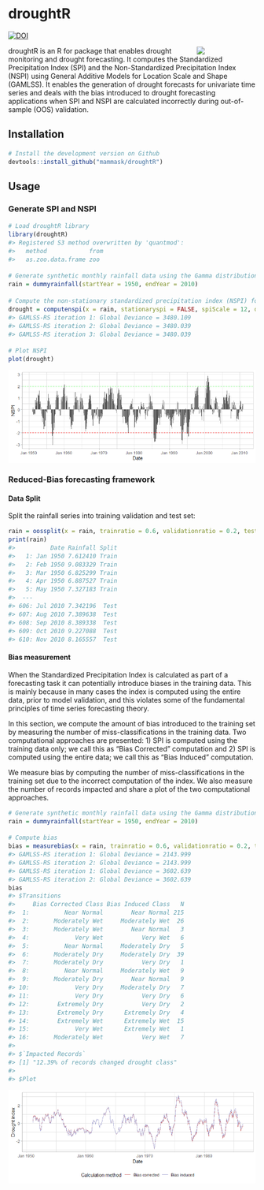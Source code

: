 droughtR
================

[![DOI](https://zenodo.org/badge/398032827.svg)](https://zenodo.org/badge/latestdoi/398032827)

<img src="https://raw.githubusercontent.com/mammask/droughtr/main/man/figures/droughtR.png" align = "right" width = 120/>

droughtR is an R for package that enables drought monitoring and drought
forecasting. It computes the Standardized Precipitation Index (SPI) and
the Non-Standardized Precipitation Index (NSPI) using General Additive
Models for Location Scale and Shape (GAMLSS). It enables the generation
of drought forecasts for univariate time series and deals with the bias
introduced to drought forecasting applications when SPI and NSPI are
calculated incorrectly during out-of-sample (OOS) validation.

## Installation

``` r
# Install the development version on Github
devtools::install_github("mammask/droughtR")
```

## Usage

### Generate SPI and NSPI

``` r
# Load droughtR library
library(droughtR)
#> Registered S3 method overwritten by 'quantmod':
#>   method            from
#>   as.zoo.data.frame zoo

# Generate synthetic monthly rainfall data using the Gamma distribution
rain = dummyrainfall(startYear = 1950, endYear = 2010)

# Compute the non-stationary standardized precipitation index (NSPI) for scale 12 using GAMLSS
drought = computenspi(x = rain, stationaryspi = FALSE, spiScale = 12, dist = 'gamma')
#> GAMLSS-RS iteration 1: Global Deviance = 3480.109 
#> GAMLSS-RS iteration 2: Global Deviance = 3480.039 
#> GAMLSS-RS iteration 3: Global Deviance = 3480.039

# Plot NSPI
plot(drought)
```

<img src="README_figs/README-unnamed-chunk-3-1.png" style="display: block; margin: auto;" />

### Reduced-Bias forecasting framework

#### Data Split

Split the rainfall series into training validation and test set:

``` r
rain = oossplit(x = rain, trainratio = 0.6, validationratio = 0.2, testratio = 0.2)
print(rain)
#>          Date Rainfall Split
#>   1: Jan 1950 7.612410 Train
#>   2: Feb 1950 9.083329 Train
#>   3: Mar 1950 6.825299 Train
#>   4: Apr 1950 6.887527 Train
#>   5: May 1950 7.327183 Train
#>  ---                        
#> 606: Jul 2010 7.342196  Test
#> 607: Aug 2010 7.389638  Test
#> 608: Sep 2010 8.389338  Test
#> 609: Oct 2010 9.227088  Test
#> 610: Nov 2010 8.165557  Test
```

#### Bias measurement

When the Standardized Precipitation Index is calculated as part of a
forecasting task it can potentially introduce biases in the training
data. This is mainly because in many cases the index is computed using
the entire data, prior to model validation, and this violates some of
the fundamental principles of time series forecasting theory.

In this section, we compute the amount of bias introduced to the
training set by measuring the number of miss-classifications in the
training data. Two computational approaches are presented: 1) SPI is
computed using the training data only; we call this as “Bias Corrected”
computation and 2) SPI is computed using the entire data; we call this
as “Bias Induced” computation.

We measure bias by computing the number of miss-classifications in the
training set due to the incorrect computation of the index. We also
measure the number of records impacted and share a plot of the two
computational approaches.

``` r
# Generate synthetic monthly rainfall data using the Gamma distribution
rain = dummyrainfall(startYear = 1950, endYear = 2010)

# Compute bias
bias = measurebias(x = rain, trainratio = 0.6, validationratio = 0.2, testratio = 0.2, stationaryspi = TRUE, spiscale = 12, dist = 'normal')
#> GAMLSS-RS iteration 1: Global Deviance = 2143.999 
#> GAMLSS-RS iteration 2: Global Deviance = 2143.999 
#> GAMLSS-RS iteration 1: Global Deviance = 3602.639 
#> GAMLSS-RS iteration 2: Global Deviance = 3602.639
bias
#> $Transitions
#>     Bias Corrected Class Bias Induced Class   N
#>  1:          Near Normal        Near Normal 215
#>  2:       Moderately Wet     Moderately Wet  26
#>  3:       Moderately Wet        Near Normal   3
#>  4:             Very Wet           Very Wet   6
#>  5:          Near Normal     Moderately Dry   5
#>  6:       Moderately Dry     Moderately Dry  39
#>  7:       Moderately Dry           Very Dry   1
#>  8:          Near Normal     Moderately Wet   9
#>  9:       Moderately Dry        Near Normal   9
#> 10:             Very Dry     Moderately Dry   7
#> 11:             Very Dry           Very Dry   6
#> 12:        Extremely Dry           Very Dry   2
#> 13:        Extremely Dry      Extremely Dry   4
#> 14:        Extremely Wet      Extremely Wet  15
#> 15:             Very Wet      Extremely Wet   1
#> 16:       Moderately Wet           Very Wet   7
#> 
#> $`Impacted Records`
#> [1] "12.39% of records changed drought class"
#> 
#> $Plot
```

<img src="README_figs/README-unnamed-chunk-5-1.png" style="display: block; margin: auto;" />

<!-- #### Bias Corrected auto.arima -->
<!-- In this section, we perform out-of-sample validation using a bias corrected auto.arima to forecast the Standardized Precipitation Index (SPI). An additional parameter is introduced to forecast::auto.arima and requires fitting a S-ARIMA model: -->
<!-- ```{r, eval=TRUE, fig.height=3, fig.width=5} -->
<!-- # out-of-sample validation using a bias corrected auto.arima -->
<!-- model = bcautoarima(x = rain, -->
<!--                     trainratio = 0.8, -->
<!--                     validationratio = 0.0, -->
<!--                     testratio = 0.2, -->
<!--                     stationaryspi = TRUE, -->
<!--                     spiscale = 12, -->
<!--                     seasonal = TRUE) -->
<!-- ``` -->
<!-- The model returns a set of diagnostics and analytical outcomes, including the model description, diagnostics plots and actual vs. predicted forecasts: -->
<!-- ```{r, eval=TRUE, fig.height=3, fig.width=5, echo = TRUE} -->
<!-- # Return the model description -->
<!-- model[['Diagnostics']][['Model Description']] -->
<!-- # Return R2 score in the test set -->
<!-- model[['Diagnostics']][['R2 Score Test']] -->
<!-- ``` -->
<!-- Actual vs. predicted SPI in the test set: -->
<!-- ```{r, eval=TRUE, fig.height=3, fig.width=5, echo = TRUE} -->
<!-- model[['Diagnostics']][['Actual vs Predicted Test']] -->
<!-- ``` -->
<!-- Additional models are developed and can be found here: -->
<!-- * Bias induced auto.arima -->
<!-- * Bias corrected modwt auto.arima -->
